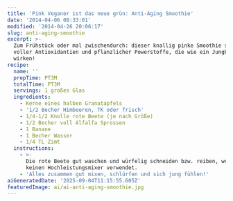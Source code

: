 ```yaml
---
title: 'Pink Veganer ist das neue grün: Anti-Aging Smoothie'
date: '2014-04-06 08:33:01'
modified: '2014-04-26 20:06:17'
slug: anti-aging-smoothie
excerpt: >-
  Zum Frühstück oder mal zwischendurch: dieser knallig pinke Smoothie steckt
  voller Antioxidantien und pflanzlicher Powerstoffe, die wie ein Jungbrunnen
  wirken!
recipe:
  name: ''
  prepTime: PT3M
  totalTime: PT3M
  servings: 1 großes Glas
  ingredients:
    - Kerne eines halben Granatapfels
    - '1/2 Becher Himbeeren, TK oder frisch'
    - 1/4-1/2 Knolle rote Beete (je nach Größe)
    - 1/2 Becher voll Alfalfa Sprossen
    - 1 Banane
    - 1 Becher Wasser
    - 1/4 TL Zimt
  instructions:
    - >-
      Die rote Beete gut waschen und würfelig schneiden bzw. reiben, wenn man
      keinen Hochleistungsmixer verwendet.
    - 'Alles zusammen gut mixen, schlürfen und sich jung fühlen!'
aiGeneratedDate: '2025-09-04T11:15:55.605Z'
featuredImage: ai/ai-anti-aging-smoothie.jpg
---
```


